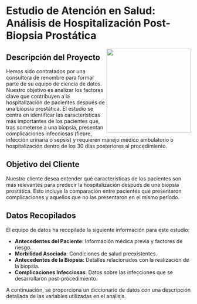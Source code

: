 # Estudio de Atención en Salud: Análisis de Hospitalización Post-Biopsia Prostática

<img align='right' src="https://www.shutterstock.com/shutterstock/photos/1641086950/display_1500/stock-vector-hospitalized-man-lying-in-bed-doctor-checking-him-flat-vector-illustration-1641086950.jpg" width="230">




## Descripción del Proyecto

Hemos sido contratados por una consultora de renombre para formar parte de su equipo de ciencia de datos. Nuestro objetivo es analizar los factores clave que contribuyen a la hospitalización de pacientes después de una biopsia prostática. El estudio se centra en identificar las características más importantes de los pacientes que, tras someterse a una biopsia, presentan complicaciones infecciosas (fiebre, infección urinaria o sepsis) y requieren manejo médico ambulatorio o hospitalización dentro de los 30 días posteriores al procedimiento.

## Objetivo del Cliente

Nuestro cliente desea entender qué características de los pacientes son más relevantes para predecir la hospitalización después de una biopsia prostática. Esto incluye la comparación entre pacientes que presentaron complicaciones y aquellos que no las presentaron en el mismo período.

## Datos Recopilados

El equipo de datos ha recopilado la siguiente información para este estudio:

- **Antecedentes del Paciente**: Información médica previa y factores de riesgo.
- **Morbilidad Asociada**: Condiciones de salud preexistentes.
- **Antecedentes de la Biopsia**: Detalles relacionados con la realización de la biopsia.
- **Complicaciones Infecciosas**: Datos sobre las infecciones que se desarrollaron post-procedimiento.

A continuación, se proporciona un diccionario de datos con una descripción detallada de las variables utilizadas en el análisis.
